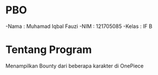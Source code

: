 # PBO
-Nama    : Muhamad Iqbal Fauzi
-NIM     : 121705085
-Kelas   : IF B

# Tentang Program
Menampilkan Bounty dari beberapa karakter di OnePiece
